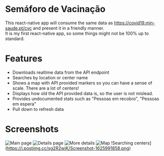 # Semáforo de Vacinação

This react-native app will consume the same data as https://covid19.min-saude.pt/cvc and present it in a friendly manner.  
It is my first react-native app, so some things might not be 100% up to standard.

# Features
- Downloads realtime data from the API endpoint
- Searches by location or center name
- Shows a map with API provided markers so you can have a sense of scale. There are a lot of centers!
- Displays how old the API provided data is, so the user is not mislead.
- Provides undocumented stats such as "Pessoas em recobro", "Pessoas em espera"
- Pull down to refresh data

# Screenshots
![Main page](https://i.postimg.cc/kMxCY2YN/Screenshot-1625991749.png)
![Details page](https://i.postimg.cc/Dy6TFtT8/Screenshot-1625991778.png)
![More details](https://i.postimg.cc/pXRHwP3w/Screenshot-1625991789.png)
![Map](https://i.postimg.cc/MprJfVXw/Screenshot-1625991824.png)
!Searching centers](https://i.postimg.cc/sg2R2wjK/Screenshot-1625991858.png)
